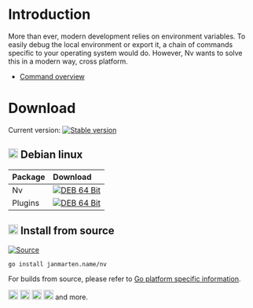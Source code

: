 # Introduction

More than ever, modern development relies on environment variables. To easily debug the local environment or export it,
a chain of commands specific to your operating system would do. However, Nv wants to solve this in a modern way,
cross platform.

* [Command overview](cmd/nv.md)

# Download

Current version: [![Stable version](https://img.shields.io/github/v/release/johmanx10/nv?include_prereleases&label=)](https://github.com/johmanx10/nv/releases/latest)

## <img alt="Debian linux" src=https://simpleicons.org/icons/debian.svg width=20 /> Debian linux 

| Package | Download |
|:--------|:---------|
| Nv      | [![DEB 64 Bit](https://img.shields.io/badge/-64--Bit-c60036?logo=debian)](https://github.com/johmanx10/nv/releases/latest/download/nv_amd64.deb) |
| Plugins | [![DEB 64 Bit](https://img.shields.io/badge/-64--Bit-c60036?logo=debian)](https://github.com/johmanx10/nv/releases/latest/download/plugins_amd64.deb) |

## <img alt="Golang" src=https://simpleicons.org/icons/go.svg width=20 /> Install from source

[![Source](https://img.shields.io/badge/dynamic/json.svg?label=Source&url=https://api.github.com/repos/johmanx10/nv&query=$.default_branch&logo=go&color=00acd7&logoColor=7fd5ea)](https://github.com/johmanx10/nv/archive/main.zip)

```
go install janmarten.name/nv
```

For builds from source, please refer to
[Go platform specific information](https://github.com/golang/go/wiki#platform-specific-information).

<img alt="Linux" src=https://simpleicons.org/icons/linux.svg width=20 />
<img alt="ChromeOS" src=https://simpleicons.org/icons/googlechrome.svg width=20 />
<img alt="Darwin" src=https://simpleicons.org/icons/apple.svg width=20 />
<img alt="FreeBSD" src=https://simpleicons.org/icons/freebsd.svg width=20 />
and more.
